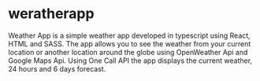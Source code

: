 # weratherapp
Weather App is a simple weather app developed in typescript using React, HTML and SASS. The app allows you to see the weather from your current location or another location around the globe using OpenWeather Api and Google Maps Api. Using One Call API the app displays the current weather, 24 hours and 6 days forecast. 
